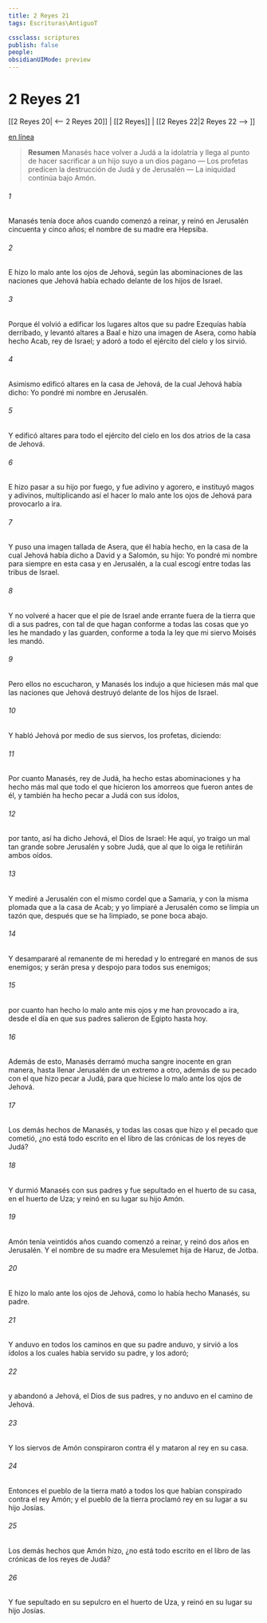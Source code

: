 ```yaml
---
title: 2 Reyes 21
tags: Escrituras\AntiguoT

cssclass: scriptures
publish: false
people:
obsidianUIMode: preview
---
```


# 2 Reyes 21
[[2 Reyes 20| <-- 2 Reyes 20]] | [[2 Reyes]] | [[2 Reyes 22|2 Reyes 22 --> ]]

[en línea](https://churchofjesuschrist.org/study/scriptures/ot/2-kgs/21?lang=spa)

> __Resumen__
Manasés hace volver a Judá a la idolatría y llega al punto de hacer sacrificar a un hijo suyo a un dios pagano — Los profetas predicen la destrucción de Judá y de Jerusalén — La iniquidad continúa bajo Amón.

###### 1 
Manasés tenía doce años cuando comenzó a reinar, y reinó en Jerusalén cincuenta y cinco años; el nombre de su madre era Hepsiba.

###### 2 
E hizo lo malo ante los ojos de Jehová, según las abominaciones de las naciones que Jehová había echado delante de los hijos de Israel.

###### 3 
Porque él volvió a edificar los lugares altos que su padre Ezequías había derribado, y levantó altares a Baal e hizo una imagen de Asera, como había hecho Acab, rey de Israel; y adoró a todo el ejército del cielo y los sirvió.

###### 4 
Asimismo edificó altares en la casa de Jehová, de la cual Jehová había dicho: Yo pondré mi nombre en Jerusalén.

###### 5 
Y edificó altares para todo el ejército del cielo en los dos atrios de la casa de Jehová.

###### 6 
E hizo pasar a su hijo por fuego, y fue adivino y agorero, e instituyó magos y adivinos, multiplicando así el hacer lo malo ante los ojos de Jehová para provocarlo a ira.

###### 7 
Y puso una imagen tallada de Asera, que él había hecho, en la casa de la cual Jehová había dicho a David y a Salomón, su hijo: Yo pondré mi nombre para siempre en esta casa y en Jerusalén, a la cual escogí entre todas las tribus de Israel.

###### 8 
Y no volveré a hacer que el pie de Israel ande errante fuera de la tierra que di a sus padres, con tal de que hagan conforme a todas las cosas que yo les he mandado y las guarden, conforme a toda la ley que mi siervo Moisés les mandó.

###### 9 
Pero ellos no escucharon, y Manasés los indujo a que hiciesen más mal que las naciones que Jehová destruyó delante de los hijos de Israel.

###### 10 
Y habló Jehová por medio de sus siervos, los profetas, diciendo:

###### 11 
Por cuanto Manasés, rey de Judá, ha hecho estas abominaciones y ha hecho más mal que todo el que hicieron los amorreos que fueron antes de él, y también ha hecho pecar a Judá con sus ídolos,

###### 12 
por tanto, así ha dicho Jehová, el Dios de Israel: He aquí, yo traigo un mal tan grande sobre Jerusalén y sobre Judá, que al que lo oiga le retiñirán ambos oídos.

###### 13 
Y mediré a Jerusalén con el mismo cordel que a Samaria, y con la misma plomada que a la casa de Acab; y yo limpiaré a Jerusalén como se limpia un tazón que, después que se ha limpiado, se pone boca abajo.

###### 14 
Y desampararé al remanente de mi heredad y lo entregaré en manos de sus enemigos; y serán presa y despojo para todos sus enemigos;

###### 15 
por cuanto han hecho lo malo ante mis ojos y me han provocado a ira, desde el día en que sus padres salieron de Egipto hasta hoy.

###### 16 
Además de esto, Manasés derramó mucha sangre inocente en gran manera, hasta llenar Jerusalén de un extremo a otro, además de su pecado con el que hizo pecar a Judá, para que hiciese lo malo ante los ojos de Jehová.

###### 17 
Los demás hechos de Manasés, y todas las cosas que hizo y el pecado que cometió, ¿no está todo escrito en el libro de las crónicas de los reyes de Judá?

###### 18 
Y durmió Manasés con sus padres y fue sepultado en el huerto de su casa, en el huerto de Uza; y reinó en su lugar su hijo Amón.

###### 19 
Amón tenía veintidós años cuando comenzó a reinar, y reinó dos años en Jerusalén. Y el nombre de su madre era Mesulemet hija de Haruz, de Jotba.

###### 20 
E hizo lo malo ante los ojos de Jehová, como lo había hecho Manasés, su padre.

###### 21 
Y anduvo en todos los caminos en que su padre anduvo, y sirvió a los ídolos a los cuales había servido su padre, y los adoró;

###### 22 
y abandonó a Jehová, el Dios de sus padres, y no anduvo en el camino de Jehová.

###### 23 
Y los siervos de Amón conspiraron contra él y mataron al rey en su casa.

###### 24 
Entonces el pueblo de la tierra mató a todos los que habían conspirado contra el rey Amón; y el pueblo de la tierra proclamó rey en su lugar a su hijo Josías.

###### 25 
Los demás hechos que Amón hizo, ¿no está todo escrito en el libro de las crónicas de los reyes de Judá?

###### 26 
Y fue sepultado en su sepulcro en el huerto de Uza, y reinó en su lugar su hijo Josías.

